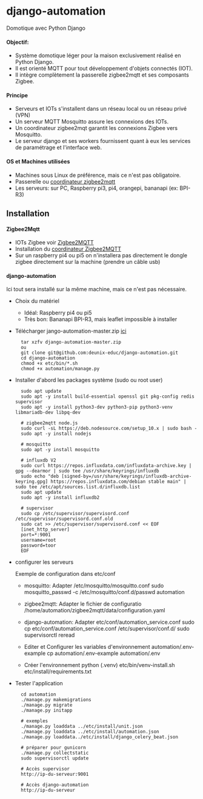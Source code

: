 # django-automation
Domotique avec Python Django

#### Objectif:
- Système domotique léger pour la maison exclusivement réalisé en Python Django.
- Il est orienté MQTT pour tout développement d'objets connectés (IOT).
- Il intègre complètement la passerelle zigbee2mqtt et ses composants Zigbee.

#### Principe
- Serveurs et IOTs s'installent dans un réseau local ou un réseau privé (VPN)
- Un serveur MQTT Mosquitto assure les connexions des IOTs.
- Un coordinateur zigbee2mqt garantit les connexions Zigbee vers Mosquitto.
- Le serveur django et ses workers fournissent quant à eux les services de paramétrage et l'interface web.

#### OS et Machines utilisées
- Machines sous Linux de préférence, mais ce n'est pas obligatoire.
- Passerelle ou [coordinateur zigbee2mqtt](https://www.zigbee2mqtt.io/guide/adapters/)
- Les serveurs: sur PC, Raspberry pi3, pi4, orangepi, bananapi (ex: BPI-R3) 

## Installation
#### Zigbee2Mqtt
- IOTs Zigbee voir [Zigbee2MQTT](https://www.zigbee2mqtt.io/)
- Installation du [coordinateur Zigbee2MQTT](https://www.zigbee2mqtt.io/guide/installation/)
- Sur un raspberry pi4 ou pi5 on n'installera pas directement le dongle zigbee directement sur la machine (prendre un câble usb)

#### django-automation
Ici tout sera installé sur la même machine, mais ce n'est pas nécessaire.

- Choix du matériel
        
    - Idéal: Raspberry pi4 ou pi5
    - Très bon: Bananapi BPI-R3, mais leaflet impossible à installer
    
- Télécharger jango-automation-master.zip [ici](https://github.com/deunix-educ/django-automation)

        tar xzfv django-automation-master.zip
        ou
        git clone git@github.com:deunix-educ/django-automation.git
        cd django-automation
        chmod +x etc/bin/*.sh
        chmod +x automation/manage.py
        
- Installer d'abord les packages système (sudo ou root user)
 
        sudo apt update
        sudo apt -y install build-essential openssl git pkg-config redis supervisor
        sudo apt -y install python3-dev python3-pip python3-venv libmariadb-dev libpq-dev

        # zigbee2mqtt node.js 
        sudo curl -sL https://deb.nodesource.com/setup_10.x | sudo bash -
        sudo apt -y install nodejs

        # mosquitto
        sudo apt -y install mosquitto

        # influxdb V2
        sudo curl https://repos.influxdata.com/influxdata-archive.key | gpg --dearmor | sudo tee /usr/share/keyrings/influxdb
        sudo echo "deb [signed-by=/usr/share/keyrings/influxdb-archive-keyring.gpg] https://repos.influxdata.com/debian stable main" | sudo tee /etc/apt/sources.list.d/influxdb.list
        sudo apt update
        sudo apt -y install influxdb2

        # supervisor
        sudo cp /etc/supervisor/supervisord.conf /etc/supervisor/supervisord.conf.old
        sudo cat >> /etc/supervisor/supervisord.conf << EOF
        [inet_http_server]
        port=*:9001
        username=root
        password=toor
        EOF
        
- configurer les serveurs

    Exemple de configuration dans etc/conf 
    
    - mosquitto: Adapter /etc/mosquitto/mosquitto.conf
        sudo mosquitto_passwd -c /etc/mosquitto/conf.d/passwd automation
        
    - zigbee2mqtt: Adapter le fichier de configuratio
        /home/automation/zigbee2mqtt/data/configuration.yaml
        
    - django-automation: Adapter etc/conf/automation_service.conf
        sudo cp etc/conf/automation_service.conf /etc/supervisor/conf.d/
        sudo supervisorctl reread
        
    - Editer et Configurer les variables d'environnement automation/.env-example
        cp automation/.env-example automation/.env
        
    - Créer l'environnement python (.venv)
        etc/bin/venv-install.sh etc/install/requirements.txt
        
- Tester l'application

        cd automation
        ./manage.py makemigrations
        ./manage.py migrate
        ./manage.py initapp
        
        # exemples
        ./manage.py loaddata ../etc/install/unit.json
        ./manage.py loaddata ../etc/install/automation.json
        ./manage.py loaddata../etc/install/django_celery_beat.json
        
        # préparer pour gunicorn
        ./manage.py collectstatic
        sudo supervisorctl update
        
        # Accès supervisor
        http://ip-du-serveur:9001
        
        # Accès django-automation
        http://ip-du-serveur
        

        